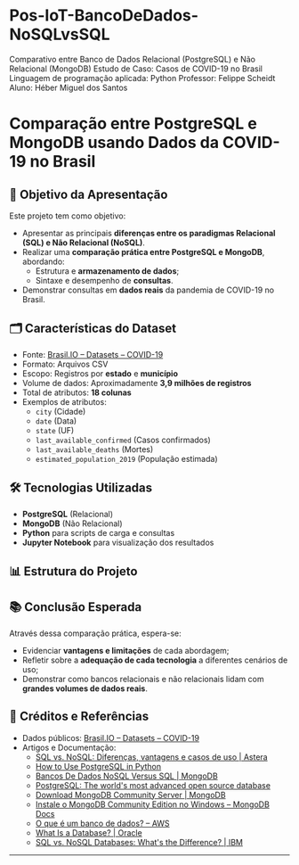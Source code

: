 # Pos-IoT-BancoDeDados-NoSQLvsSQL
Comparativo entre Banco de Dados Relacional (PostgreSQL) e Não Relacional (MongoDB)​  Estudo de Caso: Casos de COVID-19 no Brasil​  Linguagem de programação aplicada: Python
Professor: Felippe Scheidt
Aluno: Héber Miguel dos Santos

# Comparação entre PostgreSQL e MongoDB usando Dados da COVID-19 no Brasil

## 🎯 Objetivo da Apresentação

Este projeto tem como objetivo:

- Apresentar as principais **diferenças entre os paradigmas Relacional (SQL) e Não Relacional (NoSQL)**.
- Realizar uma **comparação prática entre PostgreSQL e MongoDB**, abordando:
  - Estrutura e **armazenamento de dados**;
  - Sintaxe e desempenho de **consultas**.
- Demonstrar consultas em **dados reais** da pandemia de COVID-19 no Brasil.

## 🗂️ Características do Dataset

- Fonte: [Brasil.IO – Datasets – COVID-19](https://brasil.io/dataset/covid19/caso/)
- Formato: Arquivos CSV
- Escopo: Registros por **estado** e **município**
- Volume de dados: Aproximadamente **3,9 milhões de registros**
- Total de atributos: **18 colunas**
- Exemplos de atributos:
  - `city` (Cidade)
  - `date` (Data)
  - `state` (UF)
  - `last_available_confirmed` (Casos confirmados)
  - `last_available_deaths` (Mortes)
  - `estimated_population_2019` (População estimada)

## 🛠️ Tecnologias Utilizadas

- **PostgreSQL** (Relacional)
- **MongoDB** (Não Relacional)
- **Python** para scripts de carga e consultas
- **Jupyter Notebook** para visualização dos resultados

## 📊 Estrutura do Projeto

## 📚 Conclusão Esperada

Através dessa comparação prática, espera-se:

- Evidenciar **vantagens e limitações** de cada abordagem;
- Refletir sobre a **adequação de cada tecnologia** a diferentes cenários de uso;
- Demonstrar como bancos relacionais e não relacionais lidam com **grandes volumes de dados reais**.

## 🧾 Créditos e Referências

- Dados públicos: [Brasil.IO – Datasets – COVID-19](https://brasil.io/dataset/covid19/caso/)
- Artigos e Documentação:
  - [SQL vs. NoSQL: Diferenças, vantagens e casos de uso | Astera](https://www.astera.com/type/blog/sql-vs-nosql/)
  - [How to Use PostgreSQL in Python](https://www.psycopg.org/)
  - [Bancos De Dados NoSQL Versus SQL | MongoDB](https://www.mongodb.com/pt-br/nosql-explained/nosql-vs-sql)
  - [PostgreSQL: The world's most advanced open source database](https://www.postgresql.org/)
  - [Download MongoDB Community Server | MongoDB](https://www.mongodb.com/try/download/community)
  - [Instale o MongoDB Community Edition no Windows – MongoDB Docs](https://www.mongodb.com/docs/manual/tutorial/install-mongodb-on-windows/)
  - [O que é um banco de dados? – AWS](https://aws.amazon.com/pt/what-is/database/)
  - [What Is a Database? | Oracle](https://www.oracle.com/database/what-is-database/)
  - [SQL vs. NoSQL Databases: What's the Difference? | IBM](https://www.ibm.com/cloud/blog/sql-vs-nosql)

---
